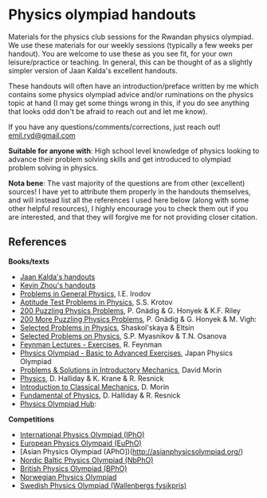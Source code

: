 # Physics olympiad handouts
Materials for the physics club sessions for the Rwandan physics olympiad. We use these materials for our weekly sessions (typically a few weeks per handout). You are welcome to use these as you see fit, for your own leisure/practice or teaching. In general, this can be thought of as a slightly simpler version of Jaan Kalda's excellent handouts.


These handouts will often have an introduction/preface written by me which contains some physics olympiad advice and/or ruminations on the physics topic at hand (I may get some things wrong in this, if you do see anything that looks odd don't be afraid to reach out and let me know).


If you have any questions/comments/corrections, just reach out! emil.ryd@gmail.com


**Suitable for anyone with**: High school level knowledge of physics looking to advance their problem solving skills and get introduced to olympiad problem solving in physics.


**Nota bene**: The vast majority of the questions are from other (excellent) sources! I have yet to attribute them properly in the handouts themselves, and will instead list all the references I used here below (along with some other helpful resources), I highly encourage you to check them out if you are interested, and that they will forgive me for not providing closer citation.

## References
**Books/texts**
- [Jaan Kalda's handouts](https://www.ioc.ee/~kalda/ipho/)
- [Kevin Zhou's handouts](https://knzhou.github.io/)
- [Problems in General Physics](https://archive.org/details/IrodovProblemsInGeneralPhysics/page/n25/mode/2up), I.E. Irodov
- [Aptitude Test Problems in Physics](https://ia601408.us.archive.org/0/items/ProblemsInPhysicsSSKrotov/Problems%20In%20Physics%20SS%20Krotov.pdf), S.S. Krotov
- [200 Puzzling Physics Problems](https://shrek.unideb.hu/~learner/elemifizika/200%20puzzling%20physics%20problem.pdf), P. Gnädig & G. Honyek & K.F. Riley
- [200 More Puzzling Physics Problems](https://archive.org/details/200-more-puzzling-physics-problems-with-hints-and-solutions-gnv-64), P. Gnädig & G. Honyek & M. Vigh:
- [Selected Problems in Physics](https://archive.org/details/SelectedProblemsInPhysics-ShaskolskayaAndEltsin), Shaskol'skaya & Eltsin
- [Selected Problems on Physics](https://archive.org/details/MyasnikovOsanovaSelectedProblemsOnPhysics/page/3/mode/2up), S.P. Myasnikov & T.N. Osanova
- [Feynman Lectures - Exercises](https://www.feynmanlectures.caltech.edu/info/exercises.html), R. Feynman
- [Physics Olympiad - Basic to Advanced Exercises](https://irp-cdn.multiscreensite.com/721e955d/files/uploaded/Physics-Olympiad-Basic-To-Advanced-Exercises.pdf), Japan Physics Olympiad
- [Problems & Solutions in Introductory Mechanics](https://davidmorin.physics.fas.harvard.edu/books/problems-mechanics), David Morin
- [Physics](https://www.amazon.co.uk/Physics-1-Vol-Robert-Resnick/dp/0471320579), D. Halliday & K. Krane & R. Resnick
- [Introduction to Classical Mechanics](https://objectstorage.ap-mumbai-1.oraclecloud.com/n/bmzytd5z5pt3/b/Class12/o/1653331658-ncert-6.pdf), D. Morin
- [Fundamental of Physics](https://elearn.daffodilvarsity.edu.bd/pluginfile.php/987150/mod_label/intro/fundamentals-of-physics-textbook.pdf), D. Halliday & R. Resnick
- [Physics Olympiad Hub](https://physoly.tech):

**Competitions**
- [International Physics Olympiad (IPhO)](https://ipho-unofficial.org/)
- [European Physics Olympaid (EuPhO)](https://eupho.ee/)
- [Asian Physics Olympiad (APhO])(http://asianphysicsolympiad.org/)
- [Nordic Baltic Physics Olympiad (NbPhO)](https://nbpho.ee/)
- [British Physics Olympiad (BPhO)](https://www.bpho.org.uk/)
- [Norwegian Physics Olympiad](https://www.mn.uio.no/fysikk/forskning/grupper/skolelab/fysikk-ol/tidligere-olympiadeoppgaver.html)
- [Swedish Physics Olympiad (Wallenbergs fysikpris)](https://www.fysikersamfundet.se/wallenbergs-fysikpris/)




